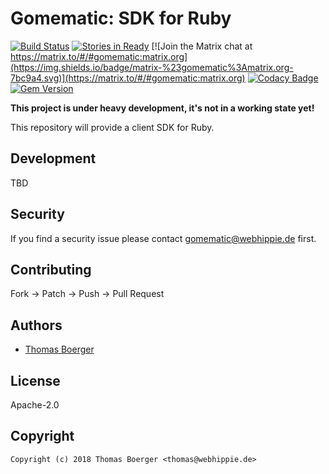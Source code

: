 # Gomematic: SDK for Ruby

[![Build Status](http://cloud.drone.io/api/badges/gomematic/gomematic-ruby/status.svg)](http://cloud.drone.io/gomematic/gomematic-ruby)
[![Stories in Ready](https://badge.waffle.io/gomematic/gomematic-api.svg?label=ready&title=Ready)](http://waffle.io/gomematic/gomematic-api)
[![Join the Matrix chat at https://matrix.to/#/#gomematic:matrix.org](https://img.shields.io/badge/matrix-%23gomematic%3Amatrix.org-7bc9a4.svg)](https://matrix.to/#/#gomematic:matrix.org)
[![Codacy Badge](https://api.codacy.com/project/badge/Grade/09ea59d774a94a4ab35ecfc14aed5720)](https://www.codacy.com/app/gomematic/gomematic-ruby?utm_source=github.com&amp;utm_medium=referral&amp;utm_content=gomematic/gomematic-ruby&amp;utm_campaign=Badge_Grade)
[![Gem Version](https://badge.fury.io/rb/gomematic.svg)](https://badge.fury.io/rb/gomematic)

**This project is under heavy development, it's not in a working state yet!**

This repository will provide a client SDK for Ruby.


## Development

TBD


## Security

If you find a security issue please contact gomematic@webhippie.de first.


## Contributing

Fork -> Patch -> Push -> Pull Request


## Authors

* [Thomas Boerger](https://github.com/tboerger)


## License

Apache-2.0


## Copyright

```
Copyright (c) 2018 Thomas Boerger <thomas@webhippie.de>
```
